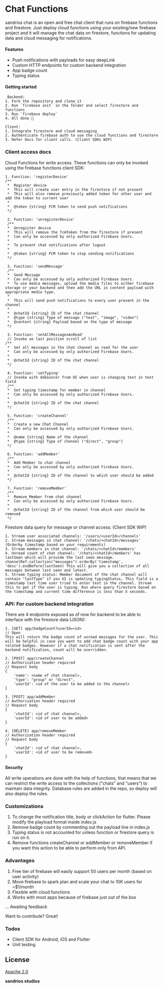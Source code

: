 # Chat Functions

sandrios chat is an open and free chat client that runs on firebase functions and firestore. Just deploy cloud functions using your existing/new firebase project and it will manage the chat data on firestore, functions for updating data and cloud messaging for notifications.

#### Features

  - Push notifications with payloads for easy deepLink
  - Custom HTTP endpoints for custom backend integration
  - App badge count
  - Typing status

#### Getting started
     Backend:
    1. Fork the repository and clone it
    2. Run `firebase init` in the folder and select firestore and functions
    3. Run `firebase deploy`
    4. All done 🎉

    Client:
    1. Integrate firestore and cloud messaging
    2. Authenticate firebase auth to use the cloud functions and firestore
    3. Refer Docs for client calls. (Client SDKs WIP)

### Client access docs

Cloud Functions for write access. These functions can only be invoked using the firebase functions client SDK:
```
1. Function: 'registerDevice'
/**
 *  Register device
 *  This will create user entry in the firestore if not present
 *  This will also remove previously added token for other user and add the token to current user
 * 
 *  @token {string} FCM token to send push notifications
 */
 
 2. Function: 'unregisterDevice'
 /**
 *  Unregister device
 *  This will remove the fcmToken from the firestore if present
 *  Can only be accessed by only authorized Firebase Users.
 * 
 *  To prevent chat notifications after logout
 * 
 *  @token {string} FCM token to stop sending notifications
 */
 
 3. Function: 'sendMessage'
 /**
 *  Send Message
 *  Can only be accessed by only authorized Firebase Users.
 *  To use media messages, upload the media files to either firebase storage or your backend and then add the URL in content payload with appropriate media type.
 * 
 *  This will send push notifications to every user present in the channel
 * 
 *  @chatId {string} ID of the chat channel
 *  @type {string} Type of message ("text", "image", "video")
 *  @content {string} Payload based on the type of message
 */
 
 3. Function: 'setAllMessagesAsRead'
 // Invoke on last position scroll of list
/**
 *  Set all messages in the chat channel as read for the user
 *  Can only be accessed by only authorized Firebase Users.
 * 
 *  @chatId {string} ID of the chat channel
 */
 
 4. Function: 'setTyping'
 // Invoke with debouncer from UI when user is changing text in text field
 /**
 *  Set typing timestamp for member in channel
 *  Can only be accessed by only authorized Firebase Users.
 * 
 *  @chatId {string} ID of the chat channel
 */
 
 5. Function: 'createChannel'
 /**
 *  Create a new Chat Channel
 *  Can only be accessed by only authorized Firebase Users.
 * 
 *  @name {string} Name of the channel
 *  @type {string} Type of channel ("direct", "group")
 */
 
 6. Function: 'addMember'
 /**
 *  Add Member to chat channel
 *  Can only be accessed by only authorized Firebase Users.
 * 
 *  @chatId {string} ID of the channel to which user should be added
 */
 
 7. Function: 'removeMember'
 /**
 *  Remove Member from chat channel
 *  Can only be accessed by only authorized Firebase Users.
 * 
 *  @chatId {string} ID of the channel from which user should be removed
 */
```

Firestore data query for message or channel access: (Client SDK WIP)
```
1. Stream user associated channels: '/users/<userId>/channels'
2. Stream messages in chat channel: '/chats/<chatId>/messages' (Orderby timestamp based on your requirements)
3. Stream members in chat channel: '/chats/<chatId>/members' 
4. Unread count of chat channel: '/chats/<chatId>/members' has lastSeen which will provide the last seen message. channelRef.collection("messages").orderBy('timestamp', 'desc').endBefore(lastSeen) This will give you a collection of all messages between last seen and latest.
5. Stream typing status: Member document of the chat channel will contain "lastType" if you UI is updating typingStatus. This field is a timestamp last time user tried to enter text in the channel. Stream this to get if the user is typing. Run where query firestore based on the timestamp and current time difference is less than X seconds.

```

### API: For custom backend integration

There are 4 endpoints exposed as of now for backend to be able to interface with the firestore data (JSON):

```
1. [GET] app/badgeCount?userId=<id> 
// Open
This will return the badge count of unread messages for the user. This will be helpful in case you want to add chat badge count with your app related badges. However if a chat notification is sent after the backend notification, count will be overridden.

2. [POST] app/createChannel
// Authorization header required
// Request body
{
    'name': <name of chat channel>,
    'type': "group" or "direct",
    'userId': <id of the user to be added to the channel>
}

3. [POST] app/addMember
// Authorization header required
// Request body
{
    'chatId': <id of chat channel>,
    'userId': <id of user to be added>
}

4. [DELETE] app/removeMember
// Authorization header required
// Request body
{
    'chatId': <id of chat channel>,
    'userId': <id of user to be removed>
}
```

#### Security
All write operations are done with the help of functions, that means that we can restrict the write access to the collections ("chats" and "users") to maintain data integrity.
Database rules are added in the repo, so deploy will also deploy the rules.

### Customizations
1. To change the notification title, body or clickAction for flutter. Please modify the playload format inside index.js
2. Remove badge count by commenting out the payload line in index.js
3. Typing status is not accounted for unless function or firestore query is run on it.
4. Remove functions createChannel or addMember or removeMember if you want this action to be able to perform only from API.

### Advantages

1. Free tier of firebase will easily support 50 users per month (based on user activity)
2. Move firebase to spark plan and scale your chat to 10K users for ~$1/month
3. Flexible with cloud functions
4. Works with most apps because of firebase just out of the box

... Awaiting feedback

Want to contribute? Great!

### Todos

 - Client SDK for Android, iOS and Flutter
 - Unit testing

License
------

[Apache 2.0](https://www.apache.org/licenses/LICENSE-2.0)

**sandrios studios**

